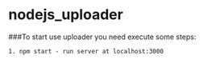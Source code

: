 # nodejs_uploader

###To start use uploader you need execute some steps:

```
1. npm start - run server at localhost:3000
```
